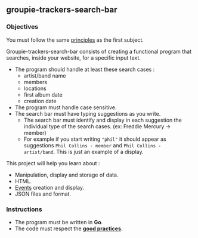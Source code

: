 ## groupie-trackers-search-bar

### Objectives

You must follow the same [principles](https://public.01-edu.org/subjects/groupie-trackers/groupie-trackers.en) as the first subject.

Groupie-trackers-search-bar consists of creating a functional program that searches, inside your website, for a specific input text.

- The program should handle at least these search cases :
  - artist/band name
  - members
  - locations
  - first album date
  - creation date
- The program must handle case sensitive.
- The search bar must have typing suggestions as you write.
  - The search bar must identify and display in each suggestion the individual type of the search cases. (ex: Freddie Mercury -> member)
  - For example if you start writing `"phil"` it should appear as suggestions `Phil Collins - member` and `Phil Collins - artist/band`. This is just an example of a display.

This project will help you learn about :

- Manipulation, display and storage of data.
- HTML.
- [Events](https://developer.mozilla.org/en-US/docs/Learn/JavaScript/Building_blocks/) creation and display.
- JSON files and format.

### Instructions

- The program must be written in **Go**.
- The code must respect the [**good practices**](https://public.01-edu.org/subjects/good-practices.en).
